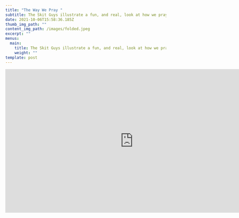 ```yaml
---
title: "The Way We Pray "
subtitle: The Skit Guys illustrate a fun, and real, look at how we pray
date: 2021-10-06T15:58:36.185Z
thumb_img_path: ""
content_img_path: /images/folded.jpeg
excerpt: ""
menus:
  main:
    title: The Skit Guys illustrate a fun, and real, look at how we pray
    weight: ""
template: post
---
```

<iframe allowtransparency="true" title="Wistia video player" allowFullscreen frameborder="0" scrolling="no" class="wistia_embed" name="wistia_embed" src="https://fast.wistia.net/embed/iframe/4426de051d" width="800" height="450"></iframe>
